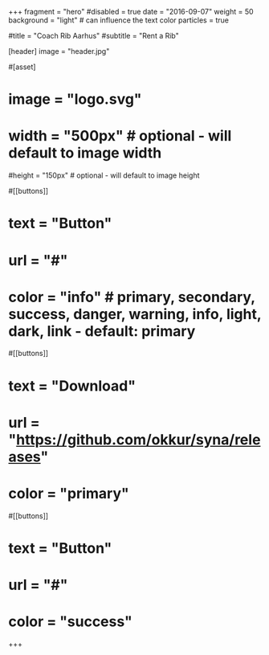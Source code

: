 +++
fragment = "hero"
#disabled = true
date = "2016-09-07"
weight = 50
background = "light" # can influence the text color
particles = true

#title = "Coach Rib Aarhus"
#subtitle = "Rent a Rib"

[header]
  image = "header.jpg"

#[asset]
#  image = "logo.svg"
#  width = "500px" # optional - will default to image width
  #height = "150px" # optional - will default to image height

#[[buttons]]
#  text = "Button"
#  url = "#"
#  color = "info" # primary, secondary, success, danger, warning, info, light, dark, link - default: primary

#[[buttons]]
#  text = "Download"
#  url = "https://github.com/okkur/syna/releases"
#  color = "primary"

#[[buttons]]
#  text = "Button"
#  url = "#"
#  color = "success"
+++
